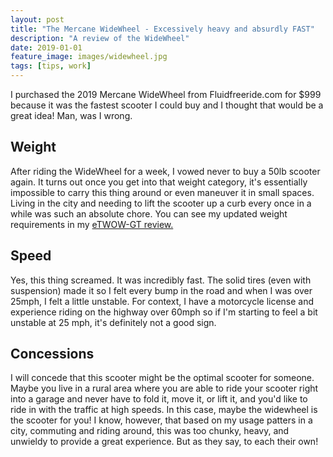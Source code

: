 ```yaml
---
layout: post
title: "The Mercane WideWheel - Excessively heavy and absurdly FAST"
description: "A review of the WideWheel"
date: 2019-01-01
feature_image: images/widewheel.jpg
tags: [tips, work]
---
```


I purchased the 2019 Mercane WideWheel from Fluidfreeride.com for $999 because it was the fastest scooter I could buy and I thought that would be a great idea! Man, was I wrong.

<!--more-->

## Weight
After riding the WideWheel for a week, I vowed never to buy a 50lb scooter again. It turns out once you get into that weight category, it's essentially impossible to carry this thing around or even maneuver it in small spaces. Living in the city and needing to lift the scooter up a curb every once in a while was such an absolute chore. You can see my updated weight requirements in my [eTWOW-GT review.](/eTWOW-GT)

## Speed
Yes, this thing screamed. It was incredibly fast. The solid tires (even with suspension) made it so I felt every bump in the road and when I was over 25mph, I felt a little unstable. For context, I have a motorcycle license and experience riding on the highway over 60mph so if I'm starting to feel a bit unstable at 25 mph, it's definitely not a good sign.

## Concessions
I will concede that this scooter might be the optimal scooter for someone. Maybe you live in a rural area where you are able to ride your scooter right into a garage and never have to fold it, move it, or lift it, and you'd like to ride in with the traffic at high speeds. In this case, maybe the widewheel is the scooter for you! I know, however, that based on my usage patters in a city, commuting and riding around, this was too chunky, heavy, and unwieldy to provide a great experience. But as they say, to each their own!